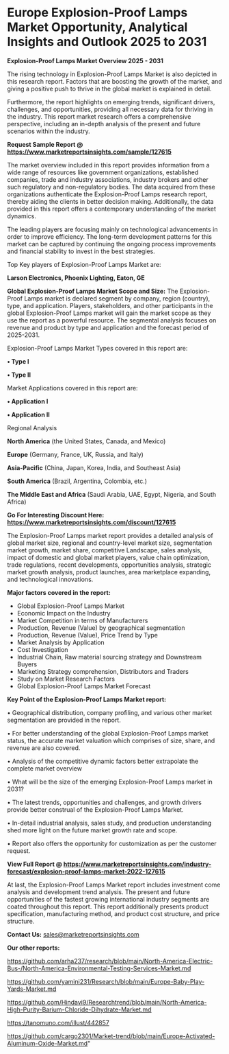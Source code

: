 # Europe Explosion-Proof Lamps Market Opportunity, Analytical Insights and Outlook 2025 to 2031

<Strong> Explosion-Proof Lamps Market Overview 2025 - 2031</strong>

The rising technology in Explosion-Proof Lamps Market is also depicted in this research report. Factors that are boosting the growth of the market, and giving a positive push to thrive in the global market is explained in detail.

Furthermore, the report highlights on emerging trends, significant drivers, challenges, and opportunities, providing all necessary data for thriving in the industry. This report market research offers a comprehensive perspective, including an in-depth analysis of the present and future scenarios within the industry.

<strong>Request Sample Report @ <a href=https://www.marketreportsinsights.com/sample/127615>https://www.marketreportsinsights.com/sample/127615</a></strong>

The market overview included in this report provides information from a wide range of resources like government organizations, established companies, trade and industry associations, industry brokers and other such regulatory and non-regulatory bodies. The data acquired from these organizations authenticate the Explosion-Proof Lamps research report, thereby aiding the clients in better decision making. Additionally, the data provided in this report offers a contemporary understanding of the market dynamics.

The leading players are focusing mainly on technological advancements in order to improve efficiency. The long-term development patterns for this market can be captured by continuing the ongoing process improvements and financial stability to invest in the best strategies.

Top Key players of Explosion-Proof Lamps Market are:

<strong>Larson Electronics, Phoenix Lighting, Eaton, GE</strong>

<strong><b>Global Explosion-Proof Lamps Market Scope and Size:</b></strong>
The Explosion-Proof Lamps market is declared segment by company, region (country), type, and application. Players, stakeholders, and other participants in the global Explosion-Proof Lamps market will gain the market scope as they use the report as a powerful resource. The segmental analysis focuses on revenue and product by type and application and the forecast period of 2025-2031.

Explosion-Proof Lamps Market Types covered in this report are:

<strong>• Type I

• Type II</strong>

Market Applications covered in this report are:

<strong>• Application I

• Application II</strong> 

Regional Analysis

<strong>North America</strong> (the United States, Canada, and Mexico)

<strong>Europe</strong> (Germany, France, UK, Russia, and Italy)

<strong>Asia-Pacific</strong> (China, Japan, Korea, India, and Southeast Asia)

<strong>South America</strong> (Brazil, Argentina, Colombia, etc.)

<strong>The Middle East and Africa</strong> (Saudi Arabia, UAE, Egypt, Nigeria, and South Africa)

<strong>Go For Interesting Discount Here: <a href=https://www.marketreportsinsights.com/discount/127615>https://www.marketreportsinsights.com/discount/127615</a></strong>

The Explosion-Proof Lamps market report provides a detailed analysis of global market size, regional and country-level market size, segmentation market growth, market share, competitive Landscape, sales analysis, impact of domestic and global market players, value chain optimization, trade regulations, recent developments, opportunities analysis, strategic market growth analysis, product launches, area marketplace expanding, and technological innovations.

<strong><b>Major factors covered in the report:</b></strong>
<ul>
  <li>Global Explosion-Proof Lamps Market </li>
  <li>Economic Impact on the Industry</li>
  <li>Market Competition in terms of Manufacturers</li>
  <li>Production, Revenue (Value) by geographical segmentation</li>
  <li>Production, Revenue (Value), Price Trend by Type</li>
  <li>Market Analysis by Application</li>
  <li>Cost Investigation</li>
  <li>Industrial Chain, Raw material sourcing strategy and Downstream Buyers</li>
  <li>Marketing Strategy comprehension, Distributors and Traders</li>
  <li>Study on Market Research Factors</li>
  <li>Global Explosion-Proof Lamps Market Forecast</li>
</ul>

<strong><b>Key Point of the Explosion-Proof Lamps Market report:</b></strong>

• Geographical distribution, company profiling, and various other market segmentation are provided in the report.

• For better understanding of the global Explosion-Proof Lamps market status, the accurate market valuation which comprises of size, share, and revenue are also covered.

• Analysis of the competitive dynamic factors better extrapolate the complete market overview

• What will be the size of the emerging Explosion-Proof Lamps market in 2031?

• The latest trends, opportunities and challenges, and growth drivers provide better construal of the Explosion-Proof Lamps Market.

• In-detail industrial analysis, sales study, and production understanding shed more light on the future market growth rate and scope.

• Report also offers the opportunity for customization as per the customer request.

<strong><b>View Full Report @ <a href=https://www.marketreportsinsights.com/industry-forecast/explosion-proof-lamps-market-2022-127615>https://www.marketreportsinsights.com/industry-forecast/explosion-proof-lamps-market-2022-127615</a></b></strong>


At last, the Explosion-Proof Lamps Market report includes investment come analysis and development trend analysis. The present and future opportunities of the fastest growing international industry segments are coated throughout this report. This report additionally presents product specification, manufacturing method, and product cost structure, and price structure.

<strong>Contact Us:</strong>
sales@marketreportsinsights.com

<strong>Our other reports:</strong>

<a href=https://github.com/arha237/research/blob/main/North-America-Electric-Bus-/North-America-Environmental-Testing-Services-Market.md>https://github.com/arha237/research/blob/main/North-America-Electric-Bus-/North-America-Environmental-Testing-Services-Market.md</a>

<a href=https://github.com/yamini231/Research/blob/main/Europe-Baby-Play-Yards-Market.md>https://github.com/yamini231/Research/blob/main/Europe-Baby-Play-Yards-Market.md</a>

<a href=https://github.com/Hindavi9/Researchtrend/blob/main/North-America-High-Purity-Barium-Chloride-Dihydrate-Market.md>https://github.com/Hindavi9/Researchtrend/blob/main/North-America-High-Purity-Barium-Chloride-Dihydrate-Market.md</a>

<a href=https://tanomuno.com/illust/442857>https://tanomuno.com/illust/442857</a>

<a href=https://github.com/cargo2301/Market-trend/blob/main/Europe-Activated-Aluminum-Oxide-Market.md>https://github.com/cargo2301/Market-trend/blob/main/Europe-Activated-Aluminum-Oxide-Market.md</a>"
